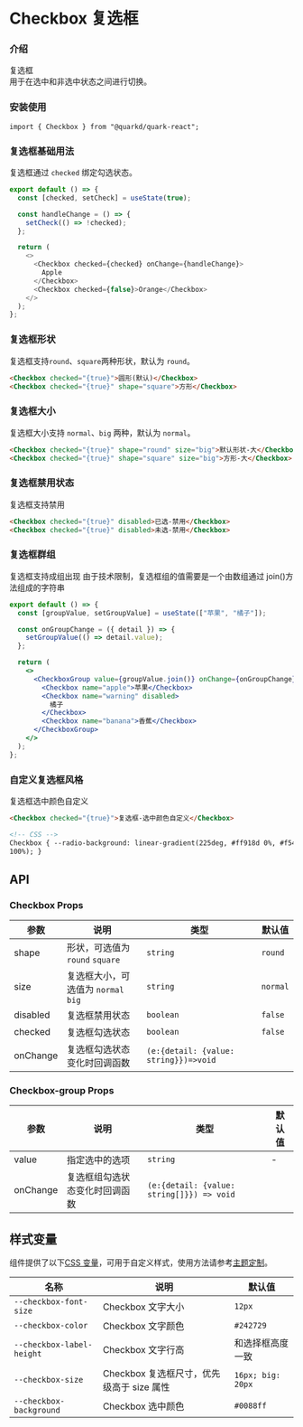 # Checkbox 复选框

### 介绍

复选框
<br/>
用于在选中和非选中状态之间进行切换。

### 安装使用

```tsx
import { Checkbox } from "@quarkd/quark-react";
```

### 复选框基础用法

复选框通过 `checked` 绑定勾选状态。

```js
export default () => {
  const [checked, setCheck] = useState(true);

  const handleChange = () => {
    setCheck(() => !checked);
  };

  return (
    <>
      <Checkbox checked={checked} onChange={handleChange}>
        Apple
      </Checkbox>
      <Checkbox checked={false}>Orange</Checkbox>
    </>
  );
};
```

### 复选框形状

复选框支持`round`、`square`两种形状，默认为 `round`。

```html
<Checkbox checked="{true}">圆形(默认)</Checkbox>
<Checkbox checked="{true}" shape="square">方形</Checkbox>
```

### 复选框大小

复选框大小支持 `normal`、`big` 两种，默认为 `normal`。

```html
<Checkbox checked="{true}" shape="round" size="big">默认形状-大</Checkbox>
<Checkbox checked="{true}" shape="square" size="big">方形-大</Checkbox>
```

### 复选框禁用状态

复选框支持禁用

```html
<Checkbox checked="{true}" disabled>已选-禁用</Checkbox>
<Checkbox checked="{true}" disabled>未选-禁用</Checkbox>
```

### 复选框群组

复选框支持成组出现
由于技术限制，复选框组的值需要是一个由数组通过 join()方法组成的字符串

```jsx
export default () => {
  const [groupValue, setGroupValue] = useState(["苹果", "橘子"]);

  const onGroupChange = ({ detail }) => {
    setGroupValue(() => detail.value);
  };

  return (
    <>
      <CheckboxGroup value={groupValue.join()} onChange={onGroupChange}>
        <Checkbox name="apple">苹果</Checkbox>
        <Checkbox name="warning" disabled>
          橘子
        </Checkbox>
        <Checkbox name="banana">香蕉</Checkbox>
      </CheckboxGroup>
    </>
  );
};
```

### 自定义复选框风格

复选框选中颜色自定义

```html
<Checkbox checked="{true}">复选框-选中颜色自定义</Checkbox>

<!-- CSS -->
Checkbox { --radio-background: linear-gradient(225deg, #ff918d 0%, #f54640
100%); }
```

## API

### Checkbox Props

| 参数     | 说明                                | 类型                                  | 默认值   |
| -------- | ----------------------------------- | ------------------------------------- | -------- |
| shape    | 形状，可选值为 `round` `square`     | `string`                              | `round`  |
| size     | 复选框大小，可选值为 `normal` `big` | `string`                              | `normal` |
| disabled | 复选框禁用状态                      | `boolean`                             | `false`  |
| checked  | 复选框勾选状态                      | `boolean`                             | `false`  |
| onChange | 复选框勾选状态变化时回调函数        | `(e:{detail: {value: string}})=>void` |

### Checkbox-group Props

| 参数     | 说明                           | 类型                                      | 默认值 |
| -------- | ------------------------------ | ----------------------------------------- | ------ |
| value    | 指定选中的选项                 | `string`                                  | -      |
| onChange | 复选框组勾选状态变化时回调函数 | `(e:{detail: {value: string[]}}) => void` |

## 样式变量

组件提供了以下[CSS 变量](https://developer.mozilla.org/zh-CN/docs/Web/CSS/Using_CSS_custom_properties)，可用于自定义样式，使用方法请参考[主题定制](#/zh-CN/guide/theme)。

| 名称                      | 说明                                      | 默认值            |
| ------------------------- | ----------------------------------------- | ----------------- |
| `--checkbox-font-size`    | Checkbox 文字大小                         | `12px`            |
| `--checkbox-color`        | Checkbox 文字颜色                         | `#242729`         |
| `--checkbox-label-height` | Checkbox 文字行高                         | 和选择框高度一致  |
| `--checkbox-size`         | Checkbox 复选框尺寸，优先级高于 size 属性 | `16px; big: 20px` |
| `--checkbox-background`   | Checkbox 选中颜色                         | `#0088ff`         |
